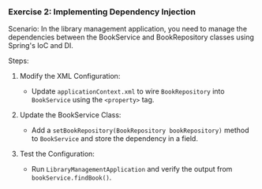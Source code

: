 ### Exercise 2: Implementing Dependency Injection

Scenario:
In the library management application, you need to manage the dependencies between the BookService and BookRepository classes using Spring's IoC and DI.

Steps:

1. Modify the XML Configuration:
   - Update `applicationContext.xml` to wire `BookRepository` into `BookService` using the `<property>` tag.

2. Update the BookService Class:
   - Add a `setBookRepository(BookRepository bookRepository)` method to `BookService` and store the dependency in a field.

3. Test the Configuration:
   - Run `LibraryManagementApplication` and verify the output from `bookService.findBook()`. 
